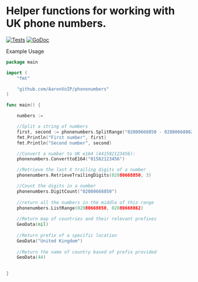 # Helper functions for working with UK phone numbers.

[![Tests](https://github.com/AaronVoIP/phonenumbers/actions/workflows/main.yml/badge.svg?branch=main)](https://github.com/AaronVoIP/phonenumbers/actions/workflows/main.yml)
[![GoDoc](https://img.shields.io/badge/pkg.go.dev-doc-blue)](https://pkg.go.dev/github.com/AaronVoIP/phonenumbers)

Example Usage

```go
package main

import (
	"fmt"

	"github.com/AaronVoIP/phonenumbers"
)

func main() {

	numbers :=

	//Split a string of numbers
	first, second := phonenumbers.SplitRange("02080668850 - 02080668862", "-")
	fmt.Println("First number", first)
	fmt.Println("Second number", second)

	//Convert a number to UK e164 (441582123456):
	phonenumbers.ConverttoE164("01582123456")

	//Retrieve the last X trailing digits of a number
	phonenumbers.RetrieveTrailingDigits(02080668850, 3)

	//Count the digits in a number
	phonenumbers.DigitCount("02080668850")
	
	//return all the numbers in the middle of this range
	phonenumbers.ListRange(02080668850, 02080668862)
	
	//Return map of countries and their relevant prefixes 
	GeoData(nil)
	
	//Return prefix of a specific location
	GeoData("United Kingdom")
	
	//Return the name of country based of prefix provided
	GeoData(44)
	

}
```
